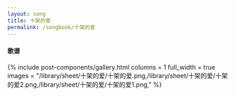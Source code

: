 ```yaml
---
layout: song
title: 十架的爱
permalink: /songbook/十架的爱
---
```


#### 歌谱

{% include post-components/gallery.html
    columns = 1
    full_width = true
    images = "/library/sheet/十架的爱/十架的爱.png,/library/sheet/十架的爱/十架的爱2.png,/library/sheet/十架的爱/十架的爱1.png,"
%}
